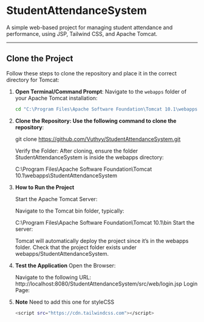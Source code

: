# StudentAttendanceSystem

A simple web-based project for managing student attendance and performance, using JSP, Tailwind CSS, and Apache Tomcat.

---

## Clone the Project

Follow these steps to clone the repository and place it in the correct directory for Tomcat:

1. **Open Terminal/Command Prompt**:
   Navigate to the `webapps` folder of your Apache Tomcat installation:
   ```bash
   cd "C:\Program Files\Apache Software Foundation\Tomcat 10.1\webapps"


2. **Clone the Repository: Use the following command to clone the repository**:

    git clone https://github.com/Vuthyy/StudentAttendanceSystem.git

    Verify the Folder: After cloning, ensure the folder StudentAttendanceSystem is inside the webapps directory:

    C:\Program Files\Apache Software Foundation\Tomcat 10.1\webapps\StudentAttendanceSystem

3. **How to Run the Project**

    Start the Apache Tomcat Server:

    Navigate to the Tomcat bin folder, typically:

    C:\Program Files\Apache Software Foundation\Tomcat 10.1\bin
        Start the server:   

    Tomcat will automatically deploy the project since it’s in the webapps folder.
    Check that the project folder exists under webapps/StudentAttendanceSystem.

5. **Test the Application**
    Open the Browser:

    Navigate to the following URL:
    http://localhost:8080/StudentAttendanceSystem/src/web/login.jsp
    Login Page:

6. **Note**
   Need to add this one for styleCSS
   ```bash
   <script src="https://cdn.tailwindcss.com"></script>

